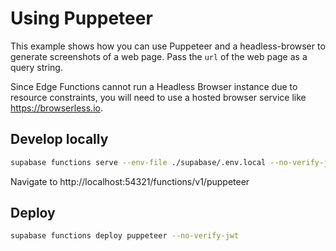# Using Puppeteer

This example shows how you can use Puppeteer and a headless-browser to generate screenshots of a web page. Pass the `url` of the web page as a query string.

Since Edge Functions cannot run a Headless Browser instance due to resource constraints, you will need to use a hosted browser service like https://browserless.io.

## Develop locally

```bash
supabase functions serve --env-file ./supabase/.env.local --no-verify-jwt
```

Navigate to http://localhost:54321/functions/v1/puppeteer

## Deploy

```bash
supabase functions deploy puppeteer --no-verify-jwt
```
